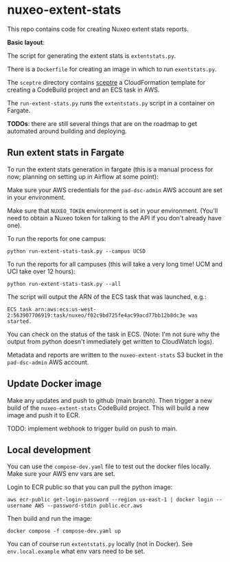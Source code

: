 # nuxeo-extent-stats

This repo contains code for creating Nuxeo extent stats reports.

**Basic layout**:

The script for generating the extent stats is `extentstats.py`.

There is a `Dockerfile` for creating an image in which to run `exentstats.py`.

The `sceptre` directory contains [sceptre](https://docs.sceptre-project.org) a CloudFormation template for creating a CodeBuild project and an ECS task in AWS.

The `run-extent-stats.py` runs the `extentstats.py` script in a container on Fargate.

**TODOs**: there are still several things that are on the roadmap to get automated around building and deploying.

## Run extent stats in Fargate

To run the extent stats generation in fargate (this is a manual process for now; planning on setting up in Airflow at some point):

Make sure your AWS credentials for the `pad-dsc-admin` AWS account are set in your environment.

Make sure that `NUXEO_TOKEN` environment is set in your environment. (You'll need to obtain a Nuxeo token for talking to the API if you don't already have one).

To run the reports for one campus:

```
python run-extent-stats-task.py --campus UCSD
```

To run the reports for all campuses (this will take a very long time! UCM and UCI take over 12 hours):

```
python run-extent-stats-task.py --all
```

The script will output the ARN of the ECS task that was launched, e.g.:

```
ECS task arn:aws:ecs:us-west-2:563907706919:task/nuxeo/f02c9bd725fe4ac99acd77bb12b8dc3e was started.
```

You can check on the status of the task in ECS. (Note: I'm not sure why the output from python doesn't immediately get written to CloudWatch logs).

Metadata and reports are written to the `nuxeo-extent-stats` S3 bucket in the `pad-dsc-admin` AWS account.

## Update Docker image

Make any updates and push to github (main branch). Then trigger a new build of the `nuxeo-extent-stats` CodeBuild project. This will build a new image and push it to ECR.

TODO: implement webhook to trigger build on push to main.


## Local development

You can use the `compose-dev.yaml` file to test out the docker files locally. Make sure your AWS env vars are set.

Login to ECR public so that you can pull the python image:

```
aws ecr-public get-login-password --region us-east-1 | docker login --username AWS --password-stdin public.ecr.aws
```

Then build and run the image:

```
docker compose -f compose-dev.yaml up
```

You can of course run `extentstats.py` locally (not in Docker). See `env.local.example` what env vars need to be set.

